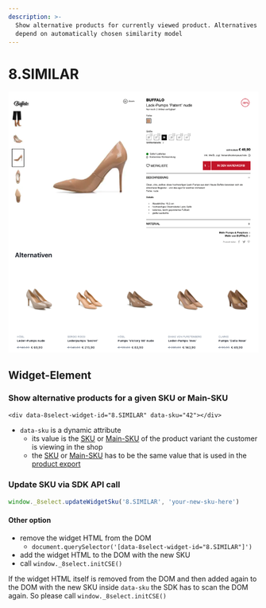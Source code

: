```yaml
---
description: >-
  Show alternative products for currently viewed product. Alternatives shown
  depend on automatically chosen similarity model
---
```


# 8.SIMILAR

![](../.gitbook/assets/8.SIMILAR-beta-outletcity.png)

## Widget-Element

### **Show alternative products for a given SKU or Main-SKU**

```markup
<div data-8select-widget-id="8.SIMILAR" data-sku="42"></div>
```

* `data-sku` is a dynamic attribute
  * its value is the [SKU](../product-export/base-data/details.md#sku-sku) or [Main-SKU](../product-export/base-data/details.md#main-sku-main-sku) of the product variant the customer is viewing in the shop
  * the [SKU](../product-export/base-data/details.md#sku-sku) or [Main-SKU](../product-export/base-data/details.md#main-sku-main-sku) has to be the same value that is used in the [product export](../integration/produkt-export.md)

### Update SKU via SDK API call

```javascript
window._8select.updateWidgetSku('8.SIMILAR', 'your-new-sku-here')
```

#### Other option

* remove the widget HTML from the DOM&#x20;
  * `document.querySelector('[data-8select-widget-id="8.SIMILAR"]')`
* add the widget HTML to the DOM with the new SKU
* call `window._8select.initCSE()`

If the widget HTML itself is removed from the DOM and then added again to the DOM with the new SKU inside `data-sku` the SDK has to scan the DOM again. So please call `window._8select.initCSE()`
